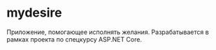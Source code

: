 # mydesire
Приложение, помогающее исполнять желания. Разрабатывается в рамках проекта по спецкурсу ASP.NET Core.
